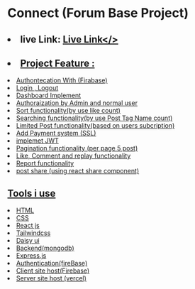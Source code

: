 # Connect (Forum Base Project)
## <li> live Link: <a href="https://assignment-12-786be.web.app/">Live Link</>

## <li>Project Feature :</li>
<li>Authontecation With (Firabase)</li>
<li>Login , Logout</li>
<li>Dashboard Implement </li>
<li>Authoraization by Admin and normal user</li>
<li>Sort functionality(by use like count) </li>
<li>Searching functionality(by use Post Tag Name count) </li>
<li>Limited Post functionality(based on users subcription) </li>
<li>Add Payment system (SSL) </li>
<li>implemet JWT </li>
<li> Pagination functionality (per page 5 post)</li>
<li> Like, Comment and replay functionality</li>
<li> Report functionality </li>
<li> post share (using react share component)</li>

## Tools i use 
<li>HTML</li>
<li>CSS</li>
<li>React js</li>
<li>Tailwindcss</li>
<li>Daisy ui</li>
<li>Backend(mongodb)</li>
<li>Express.js</li>
<li>Authentication(fireBase)</li>
<li>Client site host(Firebase)</li>
<li>Server site host (vercel) </li>
